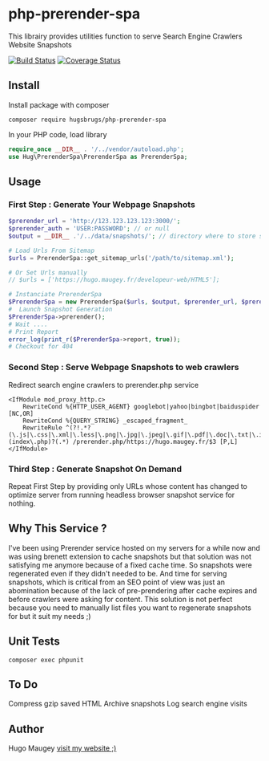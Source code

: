 # php-prerender-spa

This librairy provides utilities function to serve Search Engine Crawlers Website Snapshots

[![Build Status](https://travis-ci.org/hugsbrugs/php-prerender-spa.svg?branch=master)](https://travis-ci.org/hugsbrugs/php-prerender-spa)
[![Coverage Status](https://coveralls.io/repos/github/hugsbrugs/php-prerender-spa/badge.svg?branch=master)](https://coveralls.io/github/hugsbrugs/php-prerender-spa?branch=master)

## Install

Install package with composer
```
composer require hugsbrugs/php-prerender-spa
```

In your PHP code, load library
```php
require_once __DIR__ . '/../vendor/autoload.php';
use Hug\PrerenderSpa\PrerenderSpa as PrerenderSpa;
```

## Usage

### First Step : Generate Your Webpage Snapshots
```php
$prerender_url = 'http://123.123.123.123:3000/';
$prerender_auth = 'USER:PASSWORD'; // or null
$output = __DIR__ .'/../data/snapshots/'; // directory where to store snapshot (must be writable)

# Load Urls From Sitemap
$urls = PrerenderSpa::get_sitemap_urls('/path/to/sitemap.xml');

# Or Set Urls manually
// $urls = ['https://hugo.maugey.fr/developeur-web/HTML5'];

# Instanciate PrerenderSpa
$PrerenderSpa = new PrerenderSpa($urls, $output, $prerender_url, $prerender_auth);
#  Launch Snapshot Generation
$PrerenderSpa->prerender();
# Wait ....
# Print Report
error_log(print_r($PrerenderSpa->report, true));
# Checkout for 404
```

### Second Step : Serve Webpage Snapshots to web crawlers
Redirect search engine crawlers to prerender.php service
```
<IfModule mod_proxy_http.c>
    RewriteCond %{HTTP_USER_AGENT} googlebot|yahoo|bingbot|baiduspider [NC,OR]
    RewriteCond %{QUERY_STRING} _escaped_fragment_
    RewriteRule ^(?!.*?(\.js|\.css|\.xml|\.less|\.png|\.jpg|\.jpeg|\.gif|\.pdf|\.doc|\.txt|\.ico|\.rss|\.zip|\.mp3|\.rar|\.exe|\.wmv|\.doc|\.avi|\.ppt|\.mpg|\.mpeg|\.tif|\.wav|\.mov|\.psd|\.ai|\.xls|\.mp4|\.m4a|\.swf|\.dat|\.dmg|\.iso|\.flv|\.m4v|\.torrent|\.ttf|\.woff))(index\.php)?(.*) /prerender.php/https://hugo.maugey.fr/$3 [P,L]
</IfModule>
```

### Third Step : Generate Snapshot On Demand
Repeat First Step by providing only URLs whose content has changed to optimize server from running headless browser snapshot service for nothing.

## Why This Service ?

I've been using Prerender service hosted on my servers for a while now and was using brenett extension to cache snapshots but that solution was not satisfying me anymore because of a fixed cache time. So snapshots were regenerated even if they didn't needed to be. And time for serving snapshots, which is critical from an SEO point of view was just an abomination because of the lack of pre-prendering after cache expires and before crawlers were asking for content. This solution is not perfect because you need to manually list files you want to regenerate snapshots for but it suit my needs ;)

## Unit Tests

```
composer exec phpunit
```

## To Do

Compress gzip saved HTML
Archive snapshots
Log search engine visits

## Author

Hugo Maugey [visit my website ;)](https://hugo.maugey.fr)